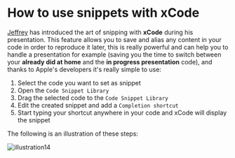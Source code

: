 # How to use snippets with xCode

[Jeffrey](http://www.meetup.com/Winnipeg-iOS-Developers/members/52765062/) has introduced the art of snipping with **xCode** during his presentation. This feature allows you to save and alias any content in your code in order to reproduce it later, this is really powerful and can help you to handle a presentation for example (saving you the time to switch between your **already did at home** and the **in progress presentation** code), and thanks to Apple's developers it's really simple to use:

1. Select the code you want to set as snippet
2. Open the `Code Snippet Library`
3. Drag the selected code to the `Code Snippet Library`
4. Edit the created snippet and add a `Completion shortcut`
5. Start typing your shortcut anywhere in your code and xCode will display the snippet

The following is an illustration of these steps:

![illustration14](../illustrations/illustration14.gif)